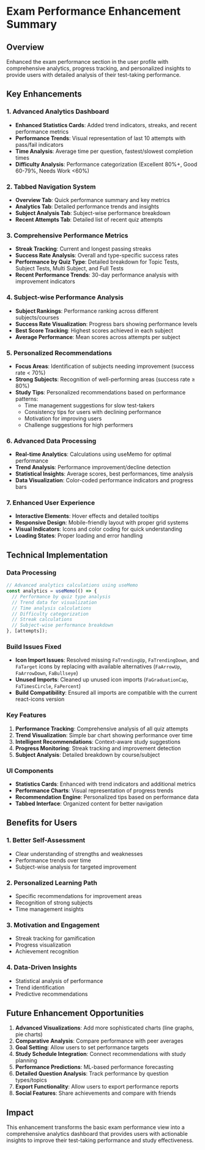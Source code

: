 # Exam Performance Enhancement Summary

## Overview
Enhanced the exam performance section in the user profile with comprehensive analytics, progress tracking, and personalized insights to provide users with detailed analysis of their test-taking performance.

## Key Enhancements

### 1. **Advanced Analytics Dashboard**
- **Enhanced Statistics Cards**: Added trend indicators, streaks, and recent performance metrics
- **Performance Trends**: Visual representation of last 10 attempts with pass/fail indicators
- **Time Analysis**: Average time per question, fastest/slowest completion times
- **Difficulty Analysis**: Performance categorization (Excellent 80%+, Good 60-79%, Needs Work <60%)

### 2. **Tabbed Navigation System**
- **Overview Tab**: Quick performance summary and key metrics
- **Analytics Tab**: Detailed performance trends and insights
- **Subject Analysis Tab**: Subject-wise performance breakdown
- **Recent Attempts Tab**: Detailed list of recent quiz attempts

### 3. **Comprehensive Performance Metrics**
- **Streak Tracking**: Current and longest passing streaks
- **Success Rate Analysis**: Overall and type-specific success rates
- **Performance by Quiz Type**: Detailed breakdown for Topic Tests, Subject Tests, Multi Subject, and Full Tests
- **Recent Performance Trends**: 30-day performance analysis with improvement indicators

### 4. **Subject-wise Performance Analysis**
- **Subject Rankings**: Performance ranking across different subjects/courses
- **Success Rate Visualization**: Progress bars showing performance levels
- **Best Score Tracking**: Highest scores achieved in each subject
- **Average Performance**: Mean scores across attempts per subject

### 5. **Personalized Recommendations**
- **Focus Areas**: Identification of subjects needing improvement (success rate < 70%)
- **Strong Subjects**: Recognition of well-performing areas (success rate ≥ 80%)
- **Study Tips**: Personalized recommendations based on performance patterns:
  - Time management suggestions for slow test-takers
  - Consistency tips for users with declining performance
  - Motivation for improving users
  - Challenge suggestions for high performers

### 6. **Advanced Data Processing**
- **Real-time Analytics**: Calculations using useMemo for optimal performance
- **Trend Analysis**: Performance improvement/decline detection
- **Statistical Insights**: Average scores, best performances, time analysis
- **Data Visualization**: Color-coded performance indicators and progress bars

### 7. **Enhanced User Experience**
- **Interactive Elements**: Hover effects and detailed tooltips
- **Responsive Design**: Mobile-friendly layout with proper grid systems
- **Visual Indicators**: Icons and color coding for quick understanding
- **Loading States**: Proper loading and error handling

## Technical Implementation

### Data Processing
```javascript
// Advanced analytics calculations using useMemo
const analytics = useMemo(() => {
  // Performance by quiz type analysis
  // Trend data for visualization
  // Time analysis calculations
  // Difficulty categorization
  // Streak calculations
  // Subject-wise performance breakdown
}, [attempts]);
```

### Build Issues Fixed
- **Icon Import Issues**: Resolved missing `FaTrendingUp`, `FaTrendingDown`, and `FaTarget` icons by replacing with available alternatives (`FaArrowUp`, `FaArrowDown`, `FaBullseye`)
- **Unused Imports**: Cleaned up unused icon imports (`FaGraduationCap`, `FaTimesCircle`, `FaPercent`)
- **Build Compatibility**: Ensured all imports are compatible with the current react-icons version

### Key Features
1. **Performance Tracking**: Comprehensive analysis of all quiz attempts
2. **Trend Visualization**: Simple bar chart showing performance over time
3. **Intelligent Recommendations**: Context-aware study suggestions
4. **Progress Monitoring**: Streak tracking and improvement detection
5. **Subject Analysis**: Detailed breakdown by course/subject

### UI Components
- **Statistics Cards**: Enhanced with trend indicators and additional metrics
- **Performance Charts**: Visual representation of progress trends
- **Recommendation Engine**: Personalized tips based on performance data
- **Tabbed Interface**: Organized content for better navigation

## Benefits for Users

### 1. **Better Self-Assessment**
- Clear understanding of strengths and weaknesses
- Performance trends over time
- Subject-wise analysis for targeted improvement

### 2. **Personalized Learning Path**
- Specific recommendations for improvement areas
- Recognition of strong subjects
- Time management insights

### 3. **Motivation and Engagement**
- Streak tracking for gamification
- Progress visualization
- Achievement recognition

### 4. **Data-Driven Insights**
- Statistical analysis of performance
- Trend identification
- Predictive recommendations

## Future Enhancement Opportunities

1. **Advanced Visualizations**: Add more sophisticated charts (line graphs, pie charts)
2. **Comparative Analysis**: Compare performance with peer averages
3. **Goal Setting**: Allow users to set performance targets
4. **Study Schedule Integration**: Connect recommendations with study planning
5. **Performance Predictions**: ML-based performance forecasting
6. **Detailed Question Analysis**: Track performance by question types/topics
7. **Export Functionality**: Allow users to export performance reports
8. **Social Features**: Share achievements and compare with friends

## Impact
This enhancement transforms the basic exam performance view into a comprehensive analytics dashboard that provides users with actionable insights to improve their test-taking performance and study effectiveness.